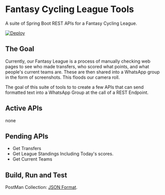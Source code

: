 # Fantasy Cycling League Tools
A suite of Spring Boot REST APIs for a Fantasy Cycling League.

[![Deploy](https://www.herokucdn.com/deploy/button.svg)](https://heroku.com/deploy)

## The Goal
Currently, our Fantasy League is a process of manually checking web pages to see who made transfers, who scored what
points, and what people's current teams are. These are then shared into a WhatsApp group in the form of screenshots.
This floods our camera roll.

The goal of this suite of tools to to create a few APIs that can send formatted text into a WhatsApp Group at the call
of a REST Endpoint.

## Active APIs

none

## Pending APIs

* Get Transfers
* Get League Standings Including Today's scores.
* Get Current Teams

## Build, Run and Test

PostMan Collection: [JSON Format](https://www.getpostman.com/collections/6f8d705afefeb67c6aa8).